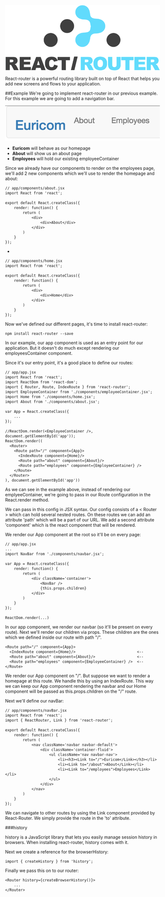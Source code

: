 <img src="images/react-router.png" alt="">

React-router is a powerful routing library built on top of React that helps you add new screens and flows to your application.

##Example
We're going to implement react-router in our previous example. For this example we are going to add a navigation bar.

<img src="images/reactRouter_navbar.png" alt="">

- **Euricom** will behave as our homepage
- **About** will show us an about page
- **Employees** will hold our existing employeeContainer

Since we already have our components to render on the employees page, we'll add 2 new components which we'll use to render the homepage and about:

    // app/components/about.jsx
    import React from 'react';

    export default React.createClass({
        render: function() {
            return (
                <div>
                    <div>About</div>
                </div>
            )
        }
    });

-

    // app/components/home.jsx
    import React from 'react';

    export default React.createClass({
        render: function() {
            return (
                <div>
                    <div>Home</div>
                </div>
            )
        }
    }); 

Now we've defined our different pages, it's time to install react-router:

    npm install react-router --save

In our example, our app component is used as an entry point for our application. But it doesn't do much except rendering our employeesContainer component.

Since it's our entry point, it's a good place to define our routes:

    // app/app.jsx
    import React from 'react';
    import ReactDom from 'react-dom';
    import { Router, Route, IndexRoute } from 'react-router';
    import EmployeeContainer from './components/employeeContainer.jsx';
    import Home from './components/home.jsx';
    import About from './components/about.jsx';

    var App = React.createClass({
        ...
    });

    //ReactDom.render(<EmployeeContainer />, document.getElementById('app'));
    ReactDom.render((
      <Router>
        <Route path="/" component={App}>
          <IndexRoute component={Home}/>
          <Route path="about" component={About}/>
          <Route path="employees" component={EmployeeContainer} />
        </Route>
      </Router>
    ), document.getElementById('app'))

As we can see in the example above, instead of rendering our emplyeeContainer, we're going to pass in our Route configuration in the React.render method.

We can pass in this config in JSX syntax. Our config consists of a < Router > which can hold several nested routes. On these routes we can add an attribute 'path' which will be a part of our URL. We add a second attribute 'component' which is the react component that will be rendered.

We render our App component at the root so it'll be on every page:

    // app/app.jsx
    ...
    import NavBar from './components/navbar.jsx';

    var App = React.createClass({
        render: function() {
            return (
                <div className='container'>
                    <NavBar />          
                    {this.props.children}               
                </div>      
            )
        }
    });

    ReactDom.render(...)

In our app component, we render our navbar (so it'll be present on every route). Next we'll render our children via props. These children are the ones which we defined inside our route with path "/".

    <Route path="/" component={App}>
      <IndexRoute component={Home}/>                            <--
      <Route path="about" component={About}/>                   <--
      <Route path="employees" component={EmployeeContainer} />  <--
    </Route>

We render our App component on "/". But suppose we want to render a homepage at this route. We handle this by using an IndexRoute. This way we can keep our App component rendering the navbar and our Home component will be passed as this.props.children on the "/" route.

Next we'll define our navBar:

    // app/components/navBar.jsx
    import React from 'react';
    import { ReactRouter, Link } from 'react-router';

    export default React.createClass({
        render: function() {
            return (
                <nav className='navbar navbar-default'>
                    <div className='container-fluid'>
                        <ul className='nav navbar-nav'>
                            <li><h3><Link to="/">Euricom</Link></h3></li>
                            <li><Link to="/about">About</Link></li>
                            <li><Link to="/employees">Employees</Link></li>
                        </ul>
                    </div>
                </nav>
            )
        }
    });

We can navigate to other routes by using the Link component provided by React-Router. We simply provide the route in the 'to' attribute.

###history

history is a JavaScript library that lets you easily manage session history in browsers. When installing react-router, history comes with it.

Next we create a reference for the browserHistory:

    import { createHistory } from 'history';

Finally we pass this on to our router:

    <Router history={createBrowserHistory()}>
        ...
    </Router>
